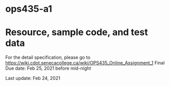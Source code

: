 # ops435-a1
# Resource, sample code, and test data

For the detail specification, please go to
https://wiki.cdot.senecacollege.ca/wiki/OPS435_Online_Assignment_1
Final Due date: Feb 25, 2021 before mid-night


Last update: Feb 24, 2021
